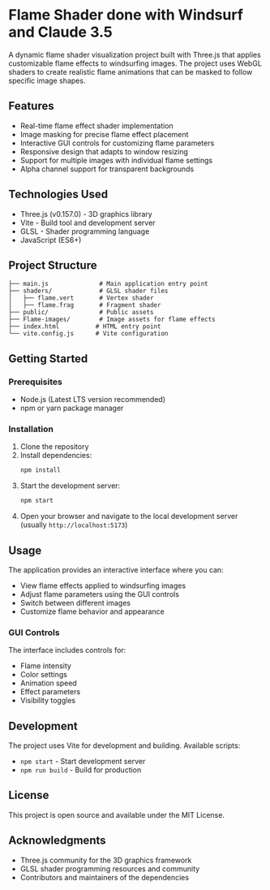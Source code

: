# Flame Shader done with Windsurf and Claude 3.5

A dynamic flame shader visualization project built with Three.js that applies customizable flame effects to windsurfing images. The project uses WebGL shaders to create realistic flame animations that can be masked to follow specific image shapes.

## Features

- Real-time flame effect shader implementation
- Image masking for precise flame effect placement
- Interactive GUI controls for customizing flame parameters
- Responsive design that adapts to window resizing
- Support for multiple images with individual flame settings
- Alpha channel support for transparent backgrounds

## Technologies Used

- Three.js (v0.157.0) - 3D graphics library
- Vite - Build tool and development server
- GLSL - Shader programming language
- JavaScript (ES6+)

## Project Structure

```
├── main.js              # Main application entry point
├── shaders/             # GLSL shader files
│   ├── flame.vert       # Vertex shader
│   ├── flame.frag       # Fragment shader
├── public/              # Public assets
├── Flame-images/        # Image assets for flame effects
├── index.html          # HTML entry point
└── vite.config.js      # Vite configuration
```

## Getting Started

### Prerequisites

- Node.js (Latest LTS version recommended)
- npm or yarn package manager

### Installation

1. Clone the repository
2. Install dependencies:
   ```bash
   npm install
   ```
3. Start the development server:
   ```bash
   npm start
   ```
4. Open your browser and navigate to the local development server (usually `http://localhost:5173`)

## Usage

The application provides an interactive interface where you can:
- View flame effects applied to windsurfing images
- Adjust flame parameters using the GUI controls
- Switch between different images
- Customize flame behavior and appearance

### GUI Controls

The interface includes controls for:
- Flame intensity
- Color settings
- Animation speed
- Effect parameters
- Visibility toggles

## Development

The project uses Vite for development and building. Available scripts:

- `npm start` - Start development server
- `npm run build` - Build for production

## License

This project is open source and available under the MIT License.

## Acknowledgments

- Three.js community for the 3D graphics framework
- GLSL shader programming resources and community
- Contributors and maintainers of the dependencies 